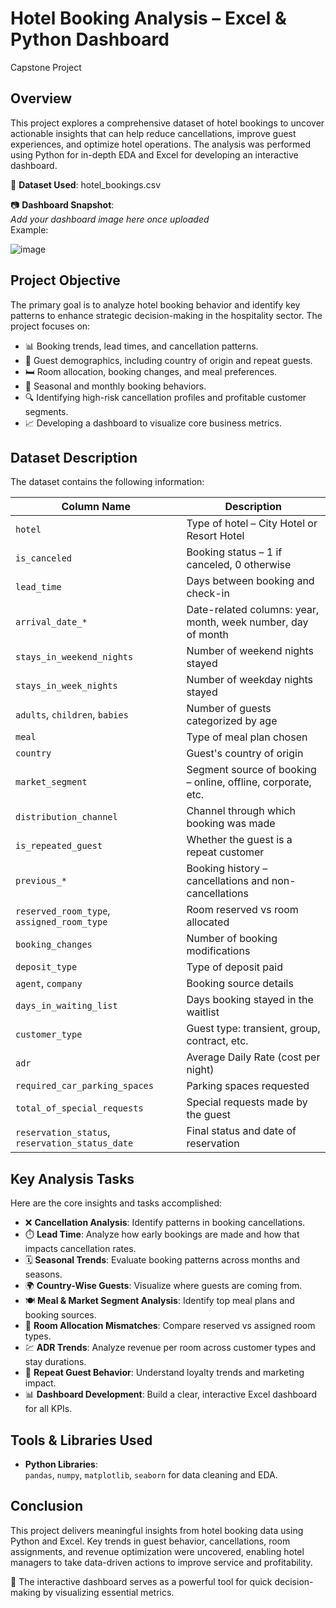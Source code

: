 # Hotel Booking Analysis – Excel & Python Dashboard
Capstone Project

## Overview

This project explores a comprehensive dataset of hotel bookings to uncover actionable insights that can help reduce cancellations, improve guest experiences, and optimize hotel operations. The analysis was performed using Python for in-depth EDA and Excel for developing an interactive dashboard.

🔗 **Dataset Used**: hotel_bookings.csv

📷 **Dashboard Snapshot**:  
*Add your dashboard image here once uploaded*  
Example:  

![image](https://github.com/user-attachments/assets/85777409-2012-426d-bd1b-5f49685d3c55)


## Project Objective

The primary goal is to analyze hotel booking behavior and identify key patterns to enhance strategic decision-making in the hospitality sector. The project focuses on:

- 📊 Booking trends, lead times, and cancellation patterns.
- 🧳 Guest demographics, including country of origin and repeat guests.
- 🛏️ Room allocation, booking changes, and meal preferences.
- 📆 Seasonal and monthly booking behaviors.
- 🔍 Identifying high-risk cancellation profiles and profitable customer segments.
- 📈 Developing a dashboard to visualize core business metrics.

## Dataset Description

The dataset contains the following information:

| Column Name                  | Description                                                                 |
|-----------------------------|-----------------------------------------------------------------------------|
| `hotel`                     | Type of hotel – City Hotel or Resort Hotel                                  |
| `is_canceled`               | Booking status – 1 if canceled, 0 otherwise                                 |
| `lead_time`                 | Days between booking and check-in                                           |
| `arrival_date_*`            | Date-related columns: year, month, week number, day of month                |
| `stays_in_weekend_nights`   | Number of weekend nights stayed                                             |
| `stays_in_week_nights`      | Number of weekday nights stayed                                             |
| `adults`, `children`, `babies` | Number of guests categorized by age                                       |
| `meal`                      | Type of meal plan chosen                                                    |
| `country`                   | Guest's country of origin                                                   |
| `market_segment`            | Segment source of booking – online, offline, corporate, etc.               |
| `distribution_channel`      | Channel through which booking was made                                     |
| `is_repeated_guest`         | Whether the guest is a repeat customer                                      |
| `previous_*`                | Booking history – cancellations and non-cancellations                       |
| `reserved_room_type`, `assigned_room_type` | Room reserved vs room allocated                             |
| `booking_changes`           | Number of booking modifications                                             |
| `deposit_type`              | Type of deposit paid                                                        |
| `agent`, `company`          | Booking source details                                                      |
| `days_in_waiting_list`      | Days booking stayed in the waitlist                                         |
| `customer_type`             | Guest type: transient, group, contract, etc.                                |
| `adr`                       | Average Daily Rate (cost per night)                                         |
| `required_car_parking_spaces` | Parking spaces requested                                                 |
| `total_of_special_requests` | Special requests made by the guest                                          |
| `reservation_status`, `reservation_status_date` | Final status and date of reservation              |

## Key Analysis Tasks

Here are the core insights and tasks accomplished:

- ❌ **Cancellation Analysis**: Identify patterns in booking cancellations.
- ⏱️ **Lead Time**: Analyze how early bookings are made and how that impacts cancellation rates.
- 🗓️ **Seasonal Trends**: Evaluate booking patterns across months and seasons.
- 🌍 **Country-Wise Guests**: Visualize where guests are coming from.
- 🍽️ **Meal & Market Segment Analysis**: Identify top meal plans and booking sources.
- 🔄 **Room Allocation Mismatches**: Compare reserved vs assigned room types.
- 💹 **ADR Trends**: Analyze revenue per room across customer types and stay durations.
- 🎯 **Repeat Guest Behavior**: Understand loyalty trends and marketing impact.
- 📊 **Dashboard Development**: Build a clear, interactive Excel dashboard for all KPIs.

## Tools & Libraries Used

- **Python Libraries**:  
  `pandas`, `numpy`, `matplotlib`, `seaborn` for data cleaning and EDA.

## Conclusion

This project delivers meaningful insights from hotel booking data using Python and Excel. Key trends in guest behavior, cancellations, room assignments, and revenue optimization were uncovered, enabling hotel managers to take data-driven actions to improve service and profitability.

📌 The interactive dashboard serves as a powerful tool for quick decision-making by visualizing essential metrics.
